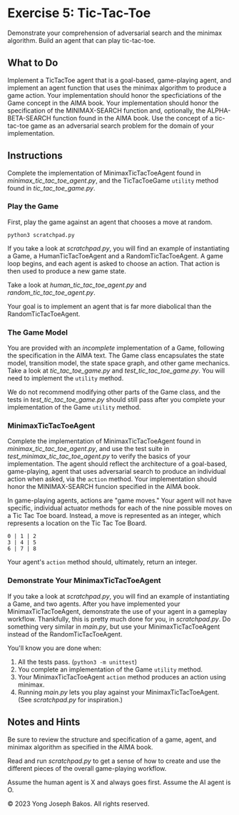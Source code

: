 # Exercise 5: Tic-Tac-Toe

Demonstrate your comprehension of adversarial search and the minimax algorithm.
Build an agent that can play tic-tac-toe.

## What to Do

Implement a TicTacToe agent that is a goal-based, game-playing agent, and
implement an agent function that uses the minimax algorithm to produce a game
action. Your implementation should honor the specficiations of the Game concept
in the AIMA book. Your implementation should honor the specification of the
MINIMAX-SEARCH function and, optionally, the ALPHA-BETA-SEARCH function found in
the AIMA book. Use the concept of a tic-tac-toe game as an adversarial search
problem for the domain of your implementation.

## Instructions

Complete the implementation of MinimaxTicTacToeAgent found in
*minimax_tic_tac_toe_agent.py*, and the TicTacToeGame `utility` method found in
*tic_tac_toe_game.py*.

### Play the Game

First, play the game against an agent that chooses a move at random.

`python3 scratchpad.py`

If you take a look at *scratchpad.py*, you will find an example of instantiating
a Game, a HumanTicTacToeAgent and a RandomTicTacToeAgent. A game loop begins, and
each agent is asked to choose an action. That action is then used to produce a
new game state.

Take a look at *human_tic_tac_toe_agent.py* and *random_tic_tac_toe_agent.py*.

Your goal is to implement an agent that is far more diabolical than the
RandomTicTacToeAgent.

### The Game Model

You are provided with an *incomplete* implementation of a Game, following the
specification in the AIMA text. The Game class encapsulates the state model,
transition model, the state space graph, and other game mechanics. Take a look at
*tic_tac_toe_game.py* and *test_tic_tac_toe_game.py*. You will need to implement
the `utility` method.

We do not recommend modifying other parts of the Game class, and the tests in
*test_tic_tac_toe_game.py* should still pass after you complete your implementation
of the Game `utility` method.

### MinimaxTicTacToeAgent

Complete the implementation of MinimaxTicTacToeAgent found in
*minimax_tic_tac_toe_agent.py*, and use the test suite in
*test_minimax_tic_tac_toe_agent.py* to verify the basics of your
implementation. The agent should reflect the architecture of a goal-based,
game-playing, agent that uses adversarial search to produce an individual action
when asked, via the `action` method. Your implementation should honor the
MINIMAX-SEARCH funcion specified in the AIMA book.

In game-playing agents, actions are "game moves." Your agent will not have specific,
individual actuator methods for each of the nine possible moves on a Tic Tac Toe
board. Instead, a move is represented as an integer, which represents a location
on the Tic Tac Toe Board.

```
0 | 1 | 2
3 | 4 | 5
6 | 7 | 8
```

Your agent's `action` method should, ultimately, return an integer.

### Demonstrate Your MinimaxTicTacToeAgent

If you take a look at *scratchpad.py*, you will find an example of instantiating
a Game, and two agents. After you have implemented your MinimaxTicTacToeAgent,
demonstrate the use of your agent in a gameplay workflow. Thankfully, this is
pretty much done for you, in *scratchpad.py*. Do something very similar in
*main.py*, but use your MinimaxTicTacToeAgent instead of the RandomTicTacToeAgent.

You'll know you are done when:

1. All the tests pass. (`python3 -m unittest`)
2. You complete an implementation of the Game `utility` method.
3. Your MinimaxTicTacToeAgent `action` method produces an action using minimax.
4. Running _main.py_ lets you play against your MinimaxTicTacToeAgent.
   (See *scratchpad.py* for inspiration.)

## Notes and Hints

Be sure to review the structure and specification of a game, agent, and minimax
algorithm as specified in the AIMA book.

Read and run *scratchpad.py* to get a sense of how to create and use the different
pieces of the overall game-playing workflow.

Assume the human agent is X and always goes first. Assume the AI agent is O.

&copy; 2023 Yong Joseph Bakos. All rights reserved.
